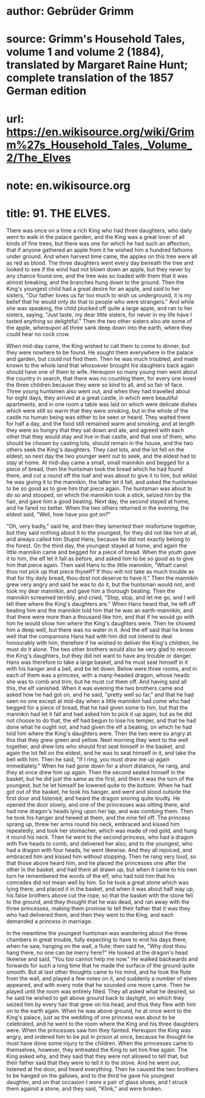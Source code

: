 # author: Gebrüder Grimm
# source: Grimm's Household Tales, volume 1 and volume 2 (1884), translated by Margaret Raine Hunt; complete translation of the 1857 German edition
# url: https://en.wikisource.org/wiki/Grimm%27s_Household_Tales,_Volume_2/The_Elves
# note: en.wikisource.org
# title: 91. THE ELVES. 

There was once on a time a rich King who had three daughters, who daily went to walk in the palace garden, and the King was a great lover of all kinds of fine trees, but there was one for which he had such an affection, that if anyone gathered an apple from it he wished him a hundred fathoms under ground. And when harvest time came, the apples on this tree were all as red as blood. The three daughters went every day beneath the tree and looked to see if the wind had not blown down an apple, but they never by any chance found one, and the tree was so loaded with them that it was almost breaking, and the branches hung down to the ground. Then the King's youngest child had a great desire for an apple, and said to her sisters, "Our father loves us far too much to wish us underground, it is my belief that he would only do that to people who were strangers." And while she was speaking, the child plucked off quite a large apple, and ran to her sisters, saying, "Just taste, my dear little sisters, for never in my life have I tasted anything so delightful." Then the two other sisters also ate some of the apple, whereupon all three sank deep down into the earth, where they could hear no cock crow. 

When mid-day came, the King wished to call them to come to dinner, but they were nowhere to be found. He sought them everywhere in the palace and garden, but could not find them. Then he was much troubled, and made known to the whole land that whosoever brought his daughters back again should have one of them to wife. Hereupon so many young men went about the country in search, that there was no counting them, for every one loved the three children because they were so kind to all, and so fair of face. Three young huntsmen also went out, and when they had travelled about for eight days, they arrived at a great castle, in which were beautiful apartments, and in one room a table was laid on which were delicate dishes which were still so warm that they were smoking, but in the whole of the castle no human being ​was either to be seen or heard. They waited there for half a day, and the food still remained warm and smoking, and at length they were so hungry that they sat down and ate, and agreed with each other that they would stay and live in that castle, and that one of them, who should be chosen by casting lots, should remain in the house, and the two others seek the King's daughters. They cast lots, and the lot fell on the eldest; so next day the two younger went out to seek, and the eldest had to stay at home. At mid-day came a small, small mannikin and begged for a piece of bread, then the huntsman took the bread which he had found there, and cut a round off the loaf and was about to give it to him, but whilst he was giving it to the mannikin, the latter let it fall, and asked the huntsman to be so good as to give him that piece again. The huntsman was about to do so and stooped, on which the mannikin took a stick, seized him by the hair, and gave him a good beating. Next day, the second stayed at home, and he fared no better. When the two others returned in the evening, the eldest said, "Well, how have you got on?" 

"Oh, very badly," said he, and then they lamented their misfortune together, but they said nothing about it to the youngest, for they did not like him at all, and always called him Stupid Hans, because he did not exactly belong to the forest. On the third day, the youngest stayed at home, and again the little mannikin came and begged for a piece of bread. When the youth gave it to him, the elf let it fall as before, and asked him to be so good as to give him that piece again. Then said Hans to the little mannikin, "What! canst thou not pick up that piece thyself? If thou wilt not take as much trouble as that for thy daily bread, thou dost not deserve to have it." Then the mannikin grew very angry and said he was to do it, but the huntsman would not, and took my dear mannikin, and gave him a thorough beating. Then the mannikin screamed terribly, and cried, "Stop, stop, and let me go, and I will tell thee where the King's daughters are." When Hans heard that, he left off beating him and the mannikin told him that he was an earth-mannikin, and that there were more than a thousand like him, and that ​if he would go with him he would show him where the King's daughters were. Then he showed him a deep well, but there was no water in it. And the elf said that he knew well that the companions Hans had with him did not intend to deal honourably with him, therefore if he wished to deliver the King's children, he must do it alone. The two other brothers would also be very glad to recover the King's daughters, but they did not want to have any trouble or danger. Hans was therefore to take a large basket, and he must seat himself in it with his hanger and a bell, and be let down. Below were three rooms, and in each of them was a princess, with a many-headed dragon, whose heads she was to comb and trim, but he must cut them off. And having said all this, the elf vanished. When it was evening the two brothers came and asked how he had got on, and he said, "pretty well so far," and that he had seen no one except at mid-day when a little mannikin had come who had begged for a piece of bread, that he had given some to him, but that the mannikin had let it fall and had asked him to pick it up again; but as he did not choose to do that, the elf had begun to lose his temper, and that he had done what he ought not, and had given the elf a beating, on which he had told him where the King's daughters were. Then the two were so angry at this that they grew green and yellow. Next morning they went to the well together, and drew lots who should first seat himself in the basket, and again the lot fell on the eldest, and he was to seat himself in it, and take the bell with him. Then he said, "If I ring, you must draw me up again immediately." When he had gone down for a short distance, he rang, and they at once drew him up again. Then the second seated himself in the basket, but he did just the same as the first, and then it was the turn of the youngest, but he let himself be lowered quite to the bottom. When he had got out of the basket, he took his hanger, and went and stood outside the first door and listened, and heard the dragon snoring quite loudly. He opened the door slowly, and one of the princesses was sitting there, and had nine dragon's heads lying upon her lap, and was combing them. Then he took his hanger and hewed at them, and the nine fell ​off. The princess sprang up, threw her arms round his neck, embraced and kissed him repeatedly, and took her stomacher, which was made of red gold, and hung it round his neck. Then he went to the second princess, who had a dragon with five heads to comb, and delivered her also, and to the youngest, who had a dragon with four heads, he went likewise. And they all rejoiced, and embraced him and kissed him without stopping. Then he rang very loud, so that those above heard him, and he placed the princesses one after the other in the basket, and had them all drawn up, but when it came to his own turn he remembered the words of the elf, who had told him that his comrades did not mean well by him. So he took a great stone which was lying there, and placed it in the basket, and when it was about half way up, his false brothers above cut the rope, so that the basket with the stone fell to the ground, and they thought that he was dead, and ran away with the three princesses, making them promise to tell their father that it was they who had delivered them, and then they went to the King, and each demanded a princess in marriage. 

In the meantime the youngest huntsman was wandering about the three chambers in great trouble, fully expecting to have to end his days there, when he saw, hanging on the wall, a flute; then said he, "Why dost thou hang there, no one can be merry here?" He looked at the dragon's head likewise and said, "You too cannot help me now." He walked backwards and forwards for such a long time that he made the surface of the ground quite smooth. But at last other thoughts came to his mind, and he took the flute from the wall, and played a few notes on it, and suddenly a number of elves appeared, and with every note that he sounded one more came. Then he played until the room was entirely filled. They all asked what he desired, so he said he wished to get above ground back to daylight, on which they seized him by every hair that grew on his head, and thus they flew with him on to the earth again. When he was above ground, he at once went to the King's palace, just as the wedding of one princess was about to be celebrated, and he went to the room where the King ​and his three daughters were. When the princesses saw him they fainted. Hereupon the King was angry, and ordered him to be put in prison at once, because he thought he must have done some injury to the children. When the princesses came to themselves, however, they entreated the King to set him free again. The King asked why, and they said that they were not allowed to tell that, but their father said that they were to tell it to the stove. And he went out, listened at the door, and heard everything. Then he caused the two brothers to be hanged on the gallows, and to the third he gave his youngest daughter, and on that occasion I wore a pair of glass shoes, and I struck them against a stone, and they said, "Klink," and were broken. 

